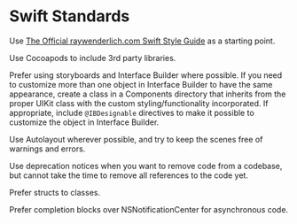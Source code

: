 # Swift Standards

Use [The Official raywenderlich.com Swift Style Guide](https://github.com/raywenderlich/swift-style-guide)
as a starting point.

Use Cocoapods to include 3rd party libraries.

Prefer using storyboards and Interface Builder where possible.
If you need to customize more than one
object in Interface Builder
to have the same appearance,
create a class in a Components directory
that inherits from the proper UIKit class
with the custom styling/functionality incorporated.
If appropriate, include `@IBDesignable` directives
to make it possible to customize the object in Interface Builder.

Use Autolayout wherever possible,
and try to keep the scenes free of warnings and errors.

Use deprecation notices
when you want to remove code from a codebase,
but cannot take the time
to remove all references to the code yet.

Prefer structs to classes.

Prefer completion blocks over NSNotificationCenter
for asynchronous code.
